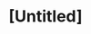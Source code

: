 ---
pid: ch1009
title: "[Untitled]"
location_transcription: replace the clothes pin
coordinates: "[-75.165596884896, 39.952348290666]"
zipcode: '19103'
gen_neighborhood: Center City
neighborhood: Rittenhouse Square,Avenue of The Arts,Logan Square,Fitler Square
outside_phl: 
age: '51'
age_range: 50-59
instagram: 
image_file_name: ch_100.jpg
proposal_transcription: |-
  Love your Brother
  Love your Philly
topic: Brotherly Love
topic_summary: 0, 0
type: Sculpture Statue
keywords_other: 
credit: 
image_labels: 
twitter: 
facebook: 
permalink: "/monuments/ch1009/"
layout: item-page
---